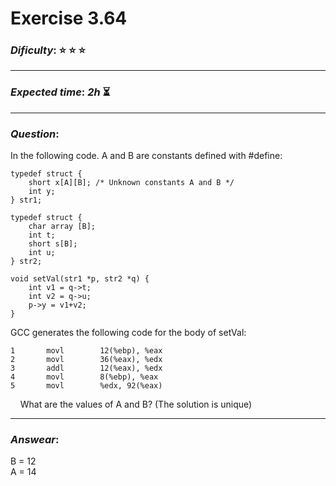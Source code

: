 Exercise 3.64
==============

### ***Dificulty***: :star: :star: :star:

---

### ***Expected time***: ***2h*** :hourglass_flowing_sand:

---

### ***Question***:
In the following code. A and B are constants defined with #define:  

```
typedef struct {
	short x[A][B]; /* Unknown constants A and B */
	int y;
} str1;

typedef struct {
	char array [B];
	int t;
	short s[B];
	int u;
} str2;

void setVal(str1 *p, str2 *q) {
	int v1 = q->t;
	int v2 = q->u;
	p->y = v1+v2;
}
```  

GCC generates the following code for the body of setVal:  

```
1		movl		12(%ebp), %eax
2		movl		36(%eax), %edx
3		addl		12(%eax), %edx
4		movl		8(%ebp), %eax
5		movl		%edx, 92(%eax)
```  

&nbsp;&nbsp;&nbsp;&nbsp;What are the values of A and B? (The solution is unique)

---

### ***Answear***:  
B = 12  
A = 14


